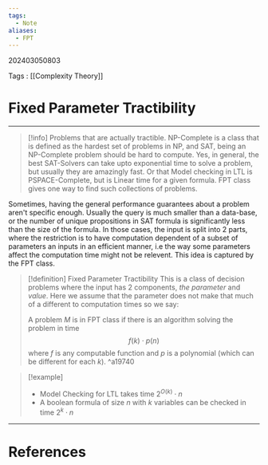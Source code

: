 ```yaml
---
tags:
  - Note
aliases:
  - FPT
---
```

202403050803

Tags : [[Complexity Theory]]
# Fixed Parameter Tractibility
---
>[!info] Problems that are actually tractible.
>NP-Complete is a class that is defined as the hardest set of problems in NP, and SAT, being an NP-Complete problem should be hard to compute. Yes, in general, the best SAT-Solvers can take upto exponential time to solve a problem, but usually they are amazingly fast. Or that Model checking in LTL is PSPACE-Complete, but is Linear time for a given formula. FPT class gives one way to find such collections of problems.

Sometimes, having the general performance guarantees about a problem aren't specific enough. Usually the query is much smaller than a data-base, or the number of unique propositions in SAT formula is significantly less than the size of the formula. In those cases, the input is split into 2 parts, where the restriction is to have computation dependent of a subset of parameters an inputs in an efficient manner, i.e the way some parameters affect the computation time might not be relevent. This idea is captured by the FPT class.

>[!definition] Fixed Parameter Tractibility
>This is a class of decision problems where the input has 2 components, *the parameter* and *value*. Here we assume that the parameter does not make that much of a different to computation times so we say:
>
>A problem $M$ is in FPT class if there is an algorithm solving the problem in time 
>$$
>f(k)\cdot p(n)
>$$
>where $f$ is any computable function and $p$ is a polynomial (which can be different for each $k$).
>^a19740


>[!example]
>- Model Checking for LTL takes time $2^{O(k)}\cdot n$ 
>- A boolean formula of size $n$ with $k$ variables can be checked in time $2^k\cdot n$


---
# References
